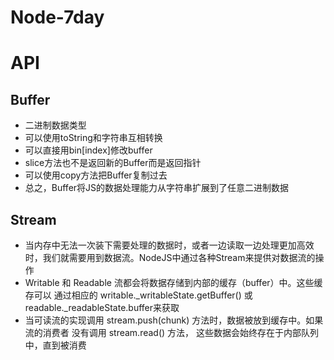# Node-7day
# API
## Buffer
* 二进制数据类型
* 可以使用toString和字符串互相转换
* 可以直接用bin[index]修改buffer
* slice方法也不是返回新的Buffer而是返回指针
* 可以使用copy方法把Buffer复制过去
* 总之，Buffer将JS的数据处理能力从字符串扩展到了任意二进制数据


## Stream
* 当内存中无法一次装下需要处理的数据时，或者一边读取一边处理更加高效时，我们就需要用到数据流。NodeJS中通过各种Stream来提供对数据流的操作
* Writable 和 Readable 流都会将数据存储到内部的缓存（buffer）中。这些缓存可以 通过相应的 writable._writableState.getBuffer() 或 readable._readableState.buffer来获取
* 当可读流的实现调用 stream.push(chunk) 方法时，数据被放到缓存中。如果流的消费者 没有调用 stream.read() 方法， 这些数据会始终存在于内部队列中，直到被消费

